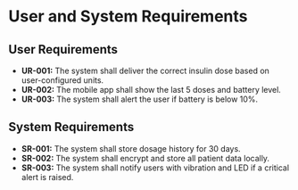 # User and System Requirements

## User Requirements

- **UR-001:** The system shall deliver the correct insulin dose based on user-configured units.
- **UR-002:** The mobile app shall show the last 5 doses and battery level.
- **UR-003:** The system shall alert the user if battery is below 10%.

## System Requirements

- **SR-001:** The system shall store dosage history for 30 days.
- **SR-002:** The system shall encrypt and store all patient data locally.
- **SR-003:** The system shall notify users with vibration and LED if a critical alert is raised.